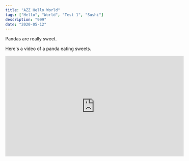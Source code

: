 ```yaml
---
title: "AZZ Hello World"
tags: ["Hello", "World", "Test 1", "Sushi"]
description: "999"
date: "2020-05-12"
---
```


Pandas are really sweet.

Here's a video of a panda eating sweets.

<iframe width="560" height="315" src="https://www.youtube.com/embed/4n0xNbfJLR8" frameborder="0" allowfullscreen></iframe>
